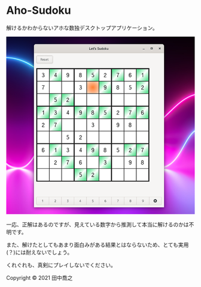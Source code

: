 Aho-Sudoku
====================================================================================================
解けるかわからないアホな数独デスクトップアプリケーション。

![画像](screenshot-1.png)

一応、正解はあるのですが、見えている数字から推測して本当に解けるのかは不明です。

また、解けたとしてもあまり面白みがある結果とはならないため、とても実用(？)には耐えないでしょう。

くれぐれも、真剣にプレイしないでください。

Copyright © 2021 田中喬之
